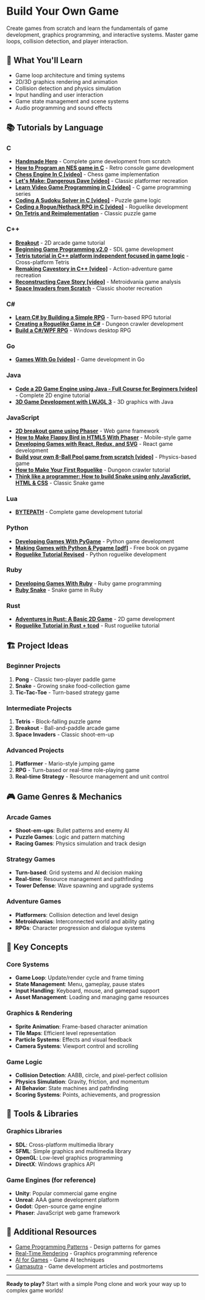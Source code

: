 # Build Your Own Game

Create games from scratch and learn the fundamentals of game development, graphics programming, and interactive systems. Master game loops, collision detection, and player interaction.

## 🎯 What You'll Learn

- Game loop architecture and timing systems
- 2D/3D graphics rendering and animation
- Collision detection and physics simulation
- Input handling and user interaction
- Game state management and scene systems
- Audio programming and sound effects

## 📚 Tutorials by Language

### C
- **[Handmade Hero](https://handmadehero.org/)** - Complete game development from scratch
- **[How to Program an NES game in C](https://nesdoug.com/)** - Retro console game development
- **[Chess Engine In C [video]](https://www.youtube.com/playlist?list=PLmN0neTso3Jxh8ZIylk74JpwlnOtANL2T)** - Chess game implementation
- **[Let's Make: Dangerous Dave [video]](https://www.youtube.com/playlist?list=PLSkJey49cOgTSj465v2KbLZ7LMn10bCF9)** - Classic platformer recreation
- **[Learn Video Game Programming in C [video]](https://www.youtube.com/playlist?list=PLT6WFYYZE6uLMcPGS3qfpYm7T_gViYMMt)** - C game programming series
- **[Coding A Sudoku Solver in C [video]](https://www.youtube.com/watch?v=G_UYXzGuqvM)** - Puzzle game logic
- **[Coding a Rogue/Nethack RPG in C [video]](https://www.youtube.com/playlist?list=PLkTXsX7igf8edTYU92nU-f5Ntzuf-RKvW)** - Roguelike development
- **[On Tetris and Reimplementation](https://brennan.io/2015/06/12/tetris-reimplementation/)** - Classic puzzle game

### C++
- **[Breakout](https://learnopengl.com/In-Practice/2D-Game/Breakout)** - 2D arcade game tutorial
- **[Beginning Game Programming v2.0](http://lazyfoo.net/tutorials/SDL/)** - SDL game development
- **[Tetris tutorial in C++ platform independent focused in game logic](https://javilop.com/gamedev/tetris-tutorial-in-c-platform-independent-focused-in-game-logic-for-beginners/)** - Cross-platform Tetris
- **[Remaking Cavestory in C++ [video]](https://www.youtube.com/playlist?list=PL006xsVEsbKjSKBmLu1clo85yLrwjY67X)** - Action-adventure game recreation
- **[Reconstructing Cave Story [video]](https://www.youtube.com/playlist?list=PL006xsVEsbKjSKBmLu1clo85yLrwjY67X)** - Metroidvania game analysis
- **[Space Invaders from Scratch](http://nicktasios.nl/posts/space-invaders-from-scratch-part-1.html)** - Classic shooter recreation

### C#
- **[Learn C# by Building a Simple RPG](https://scottlilly.com/learn-c-by-building-a-simple-rpg-index/)** - Turn-based RPG tutorial
- **[Creating a Roguelike Game in C#](https://roguesharp.wordpress.com/)** - Dungeon crawler development
- **[Build a C#/WPF RPG](https://www.youtube.com/playlist?list=PLLf2y6-8lvU8HyC1CBmE7q8CmVyILMGC9)** - Windows desktop RPG

### Go
- **[Games With Go [video]](https://www.youtube.com/playlist?list=PLDZujg-VgQlZUy1iCqBbe5faZLMkA3g2x)** - Game development in Go

### Java
- **[Code a 2D Game Engine using Java - Full Course for Beginners [video]](https://www.youtube.com/watch?v=025QFeZfeyM)** - Complete 2D engine tutorial
- **[3D Game Development with LWJGL 3](https://ahbejarano.gitbook.io/lwjglgamedev/)** - 3D graphics with Java

### JavaScript
- **[2D breakout game using Phaser](https://developer.mozilla.org/en-US/docs/Games/Tutorials/2D_breakout_game_Phaser)** - Web game framework
- **[How to Make Flappy Bird in HTML5 With Phaser](http://www.lessmilk.com/tutorial/flappy-bird-phaser-1)** - Mobile-style game
- **[Developing Games with React, Redux, and SVG](https://auth0.com/blog/developing-games-with-react-redux-and-svg-part-1/)** - React game development
- **[Build your own 8-Ball Pool game from scratch [video]](https://www.youtube.com/watch?v=aXwCrtAo4Wc)** - Physics-based game
- **[How to Make Your First Roguelike](http://www.roguebasin.com/index.php?title=Complete_Roguelike_Tutorial,_using_python%2Blibtcod)** - Dungeon crawler tutorial
- **[Think like a programmer: How to build Snake using only JavaScript, HTML & CSS](https://medium.freecodecamp.org/think-like-a-programmer-how-to-build-snake-using-only-javascript-html-and-css-7b1479153d3b)** - Classic Snake game

### Lua
- **[BYTEPATH](https://github.com/a327ex/BYTEPATH)** - Complete game development tutorial

### Python
- **[Developing Games With PyGame](https://realpython.com/pygame-a-primer/)** - Python game development
- **[Making Games with Python & Pygame [pdf]](https://inventwithpython.com/pygame/)** - Free book on pygame
- **[Roguelike Tutorial Revised](http://rogueliketutorials.com/tutorials/tcod/v2/)** - Python roguelike development

### Ruby
- **[Developing Games With Ruby](https://leanpub.com/developing-games-with-ruby)** - Ruby game programming
- **[Ruby Snake](https://github.com/ruby2d/ruby2d/wiki/Simple-Snake-Game-Tutorial)** - Snake game in Ruby

### Rust
- **[Adventures in Rust: A Basic 2D Game](https://a5huynh.github.io/posts/2018/adventures-in-rust/)** - 2D game development
- **[Roguelike Tutorial in Rust + tcod](https://tomassedovic.github.io/roguelike-tutorial/)** - Rust roguelike tutorial

## 🏗️ Project Ideas

### Beginner Projects
1. **Pong** - Classic two-player paddle game
2. **Snake** - Growing snake food-collection game
3. **Tic-Tac-Toe** - Turn-based strategy game

### Intermediate Projects
1. **Tetris** - Block-falling puzzle game
2. **Breakout** - Ball-and-paddle arcade game
3. **Space Invaders** - Classic shoot-em-up

### Advanced Projects
1. **Platformer** - Mario-style jumping game
2. **RPG** - Turn-based or real-time role-playing game
3. **Real-time Strategy** - Resource management and unit control

## 🎮 Game Genres & Mechanics

### Arcade Games
- **Shoot-em-ups**: Bullet patterns and enemy AI
- **Puzzle Games**: Logic and pattern matching
- **Racing Games**: Physics simulation and track design

### Strategy Games
- **Turn-based**: Grid systems and AI decision making
- **Real-time**: Resource management and pathfinding
- **Tower Defense**: Wave spawning and upgrade systems

### Adventure Games
- **Platformers**: Collision detection and level design
- **Metroidvanias**: Interconnected world and ability gating
- **RPGs**: Character progression and dialogue systems

## 🧪 Key Concepts

### Core Systems
- **Game Loop**: Update/render cycle and frame timing
- **State Management**: Menu, gameplay, pause states
- **Input Handling**: Keyboard, mouse, and gamepad support
- **Asset Management**: Loading and managing game resources

### Graphics & Rendering
- **Sprite Animation**: Frame-based character animation
- **Tile Maps**: Efficient level representation
- **Particle Systems**: Effects and visual feedback
- **Camera Systems**: Viewport control and scrolling

### Game Logic
- **Collision Detection**: AABB, circle, and pixel-perfect collision
- **Physics Simulation**: Gravity, friction, and momentum
- **AI Behavior**: State machines and pathfinding
- **Scoring Systems**: Points, achievements, and progression

## 🎨 Tools & Libraries

### Graphics Libraries
- **SDL**: Cross-platform multimedia library
- **SFML**: Simple graphics and multimedia library
- **OpenGL**: Low-level graphics programming
- **DirectX**: Windows graphics API

### Game Engines (for reference)
- **Unity**: Popular commercial game engine
- **Unreal**: AAA game development platform
- **Godot**: Open-source game engine
- **Phaser**: JavaScript web game framework

## 🔗 Additional Resources

- [Game Programming Patterns](https://gameprogrammingpatterns.com/) - Design patterns for games
- [Real-Time Rendering](http://www.realtimerendering.com/) - Graphics programming reference
- [AI for Games](https://www.amazon.com/AI-Games-Third-Ian-Millington/dp/0123747317) - Game AI techniques
- [Gamasutra](https://www.gamasutra.com/) - Game development articles and postmortems

---

**Ready to play?** Start with a simple Pong clone and work your way up to complex game worlds!